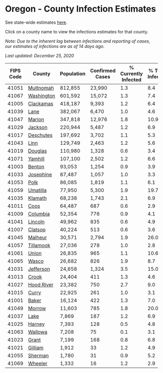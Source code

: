 # Oregon - County Infection Estimates

See state-wide estimates [here](/infections/us-or).

Click on a county name to view the infections estimates for that county.

*Note: Due to the inherent lag between infections and reporting of cases, our estimates of infections are as of 14 days ago.*

*Last updated: December 25, 2020*

|   FIPS Code |                   County |   Population |   Confirmed Cases |   % Currently Infected |   % Total Infected |
|-------------|--------------------------|--------------|-------------------|------------------------|--------------------|
|       41051 |   [Multnomah](multnomah) |      812,855 |            23,990 |                    1.3 |                8.4 |
|       41067 | [Washington](washington) |      601,592 |            15,072 |                    1.3 |                7.4 |
|       41005 |   [Clackamas](clackamas) |      418,187 |             9,393 |                    1.2 |                6.4 |
|       41039 |             [Lane](lane) |      382,067 |             6,470 |                    1.0 |                4.6 |
|       41047 |         [Marion](marion) |      347,818 |            12,976 |                    1.8 |               10.9 |
|       41029 |       [Jackson](jackson) |      220,944 |             5,487 |                    1.2 |                6.9 |
|       41017 |   [Deschutes](deschutes) |      197,692 |             3,702 |                    1.1 |                5.3 |
|       41043 |             [Linn](linn) |      129,749 |             2,463 |                    1.2 |                5.6 |
|       41019 |       [Douglas](douglas) |      110,980 |             1,328 |                    0.6 |                3.4 |
|       41071 |       [Yamhill](yamhill) |      107,100 |             2,502 |                    1.2 |                6.6 |
|       41003 |         [Benton](benton) |       93,053 |             1,254 |                    0.9 |                3.9 |
|       41033 |   [Josephine](josephine) |       87,487 |             1,057 |                    1.0 |                3.3 |
|       41053 |             [Polk](polk) |       86,085 |             1,819 |                    1.1 |                6.1 |
|       41059 |     [Umatilla](umatilla) |       77,950 |             5,300 |                    1.9 |               19.7 |
|       41035 |       [Klamath](klamath) |       68,238 |             1,743 |                    2.1 |                6.9 |
|       41011 |             [Coos](coos) |       64,487 |               687 |                    0.6 |                2.9 |
|       41009 |     [Columbia](columbia) |       52,354 |               776 |                    0.9 |                4.1 |
|       41041 |       [Lincoln](lincoln) |       49,962 |               835 |                    0.6 |                4.9 |
|       41007 |       [Clatsop](clatsop) |       40,224 |               513 |                    0.6 |                3.6 |
|       41045 |       [Malheur](malheur) |       30,571 |             2,794 |                    1.9 |               26.0 |
|       41057 |   [Tillamook](tillamook) |       27,036 |               278 |                    1.0 |                2.8 |
|       41061 |           [Union](union) |       26,835 |               965 |                    1.1 |               10.6 |
|       41065 |           [Wasco](wasco) |       26,682 |               826 |                    1.9 |                8.7 |
|       41031 |   [Jefferson](jefferson) |       24,658 |             1,324 |                    3.5 |               15.0 |
|       41013 |           [Crook](crook) |       24,404 |               411 |                    1.3 |                4.6 |
|       41027 | [Hood River](hood-river) |       23,382 |               750 |                    2.7 |                9.0 |
|       41015 |           [Curry](curry) |       22,925 |               261 |                    1.0 |                3.1 |
|       41001 |           [Baker](baker) |       16,124 |               422 |                    1.3 |                7.0 |
|       41049 |         [Morrow](morrow) |       11,603 |               785 |                    1.8 |               20.0 |
|       41037 |             [Lake](lake) |        7,869 |               187 |                    1.2 |                6.9 |
|       41025 |         [Harney](harney) |        7,393 |               128 |                    0.5 |                4.8 |
|       41063 |       [Wallowa](wallowa) |        7,208 |                75 |                    0.1 |                3.1 |
|       41023 |           [Grant](grant) |        7,199 |               168 |                    0.8 |                6.8 |
|       41021 |       [Gilliam](gilliam) |        1,912 |                33 |                    1.2 |                4.9 |
|       41055 |       [Sherman](sherman) |        1,780 |                31 |                    0.9 |                5.2 |
|       41069 |       [Wheeler](wheeler) |        1,332 |                16 |                    1.2 |                2.9 |